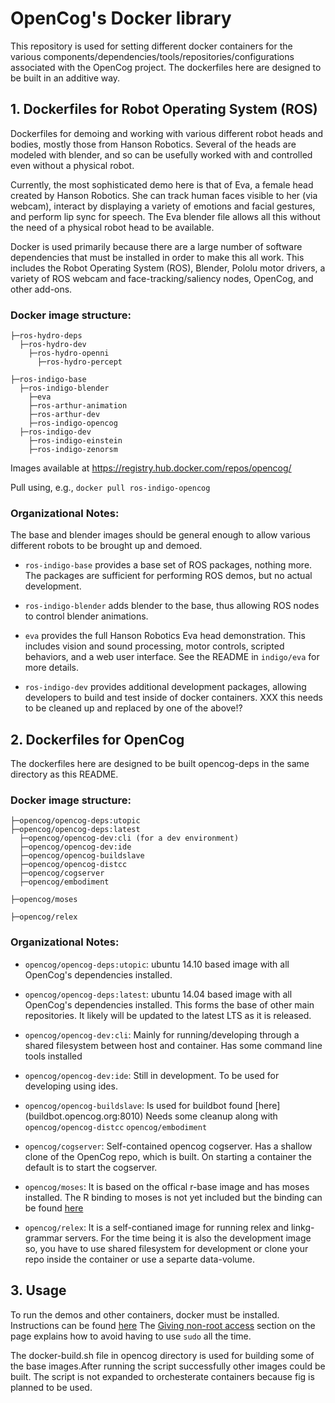 # OpenCog's Docker library
This repository is used for setting different docker containers for the various
components/dependencies/tools/repositories/configurations associated with the
OpenCog project. The dockerfiles here are designed to be built in an additive way.

## 1. Dockerfiles for Robot Operating System (ROS)
Dockerfiles for demoing and working with various different robot heads
and bodies, mostly those from Hanson Robotics. Several of the heads are
modeled with blender, and so can be usefully worked with and controlled
even without a physical robot.

Currently, the most sophisticated demo here is that of Eva, a female
head created by Hanson Robotics.  She can track human faces visible to
her (via webcam), interact by displaying a variety of emotions and
facial gestures, and perform lip sync for speech.  The Eva blender file
allows all this without the need of a physical robot head to be
available.

Docker is used primarily because there are a large number of software
dependencies that must be installed in order to make this all work.
This includes the Robot Operating System (ROS), Blender, Pololu motor
drivers, a variety of ROS webcam and face-tracking/saliency nodes,
OpenCog, and other add-ons.

### Docker image structure:

    ├─ros-hydro-deps
      ├─ros-hydro-dev
        ├─ros-hydro-openni
          ├─ros-hydro-percept

    ├─ros-indigo-base
      ├─ros-indigo-blender
        ├─eva
        ├─ros-arthur-animation
        ├─ros-arthur-dev
        ├─ros-indigo-opencog
      ├─ros-indigo-dev
        ├─ros-indigo-einstein
        ├─ros-indigo-zenorsm

Images available at https://registry.hub.docker.com/repos/opencog/

Pull using, e.g., `docker pull ros-indigo-opencog`

### Organizational Notes:
The base and blender images should be general enough to allow various
different robots to be brought up and demoed.

* `ros-indigo-base` provides a base set of ROS packages, nothing more.
   The packages are sufficient for performing ROS demos, but no actual
   development.

* `ros-indigo-blender` adds blender to the base, thus allowing ROS nodes
   to control blender animations.

* `eva` provides the full Hanson Robotics Eva head demonstration. This
   includes vision and sound processing, motor controls, scripted
   behaviors, and a web user interface.  See the README in `indigo/eva`
   for more details.

* `ros-indigo-dev` provides additional development packages, allowing
   developers to build and test inside of docker containers. XXX
   this needs to be cleaned up and replaced by one of the above!?


## 2. Dockerfiles for OpenCog
The dockerfiles here are designed to be built opencog-deps in the same directory
as this README.

### Docker image structure:

    ├─opencog/opencog-deps:utopic
    ├─opencog/opencog-deps:latest
      ├─opencog/opencog-dev:cli (for a dev environment)
      ├─opencog/opencog-dev:ide
      ├─opencog/opencog-buildslave
      ├─opencog/opencog-distcc
      ├─opencog/cogserver
      ├─opencog/embodiment

    ├─opencog/moses

    ├─opencog/relex

### Organizational Notes:

* `opencog/opencog-deps:utopic`: ubuntu 14.10 based image with all OpenCog's
   dependencies installed.

* `opencog/opencog-deps:latest`: ubuntu 14.04 based image with all OpenCog's
   dependencies installed. This forms the base of other main repositories. It
   likely will be updated to the latest LTS as it is released.

* `opencog/opencog-dev:cli`: Mainly for running/developing through a shared
   filesystem between host and container. Has some command line tools installed

* `opencog/opencog-dev:ide`: Still in development. To be used for developing using
   ides.

* `opencog/opencog-buildslave`: Is used for buildbot found [here] (buildbot.opencog.org:8010)
   Needs some cleanup along with `opencog/opencog-distcc` `opencog/embodiment`

* `opencog/cogserver`: Self-contained opencog cogserver. Has a shallow clone of
   the OpenCog repo, which is built. On starting a container the default is to 
   start the cogserver.

* `opencog/moses`: It is based on the offical r-base image and has moses installed.
   The R binding to moses is not yet included but the binding can be found [here](https://github.com/mjsduncan/Rmoses)

* `opencog/relex`: It is a self-contianed image for running relex and linkg-grammar
   servers. For the time being it is also the development image so, you have to 
   use shared filesystem for development or clone your repo inside the container
   or use a separte data-volume.


## 3. Usage
To run the demos and other containers, docker must be installed. Instructions 
can be found [here](https://docs.docker.com/installation/)
The [Giving non-root access](https://docs.docker.com/installation/ubuntulinux/#giving-non-root-access) section on the page explains how to avoid having to use `sudo` all 
the time.

The docker-build.sh file in opencog directory is used for building some of the
base images.After running the script successfully other images could be built.
The script is not expanded to orchesterate containers because fig is planned to
be used.
